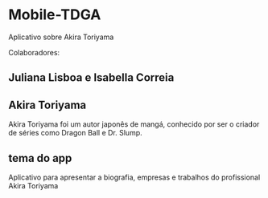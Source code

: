 # Mobile-TDGA
Aplicativo sobre Akira Toriyama

Colaboradores:
## Juliana Lisboa e Isabella Correia


## Akira Toriyama

Akira Toriyama foi um autor japonês de mangá, conhecido por ser o criador de séries como Dragon Ball e Dr. Slump.



## tema do app
Aplicativo para apresentar a biografia, empresas e trabalhos do profissional Akira Toriyama 
